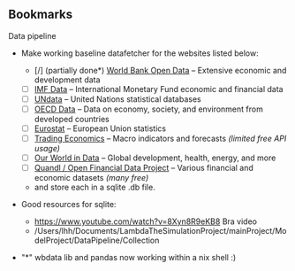 ## Bookmarks

Data pipeline

- Make working baseline datafetcher for the websites listed below:

  - [/] (partially done\*) [World Bank Open Data](https://data.worldbank.org) – Extensive economic and development data
  - [ ] [IMF Data](https://data.imf.org) – International Monetary Fund economic and financial data
  - [ ] [UNdata](https://data.un.org) – United Nations statistical databases
  - [ ] [OECD Data](https://data.oecd.org) – Data on economy, society, and environment from developed countries
  - [ ] [Eurostat](https://ec.europa.eu/eurostat) – European Union statistics
  - [ ] [Trading Economics](https://tradingeconomics.com) – Macro indicators and forecasts _(limited free API usage)_
  - [ ] [Our World in Data](https://ourworldindata.org) – Global development, health, energy, and more
  - [ ] [Quandl / Open Financial Data Project](https://www.quandl.com) – Various financial and economic datasets _(many free)_
  - and store each in a sqlite .db file.

- Good resources for sqlite:
  - https://www.youtube.com/watch?v=8Xyn8R9eKB8 Bra video
  - /Users/lhh/Documents/LambdaTheSimulationProject/mainProject/ModelProject/DataPipeline/Collection

* "\*" wbdata lib and pandas now working within a nix shell :)
